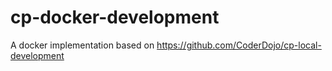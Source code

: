# cp-docker-development
A docker implementation based on https://github.com/CoderDojo/cp-local-development

